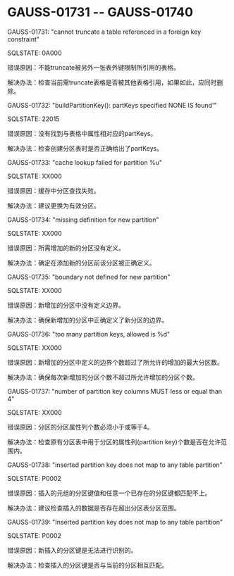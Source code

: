# GAUSS-01731 -- GAUSS-01740<a name="ZH-CN_TOPIC_0000001208300031"></a>

GAUSS-01731: "cannot truncate a table referenced in a foreign key constraint"

SQLSTATE: 0A000

错误原因：不能truncate被另外一张表外键限制所引用的表格。

解决办法：检查当前需truncate表格是否被其他表格引用，如果如此，应同时删除。

GAUSS-01732: "buildPartitionKey\(\): partKeys specified NONE IS found'"

SQLSTATE: 22015

错误原因：没有找到与表格中属性相对应的partKeys。

解决办法：检查创建分区表时是否正确给出了partKeys。

GAUSS-01733: "cache lookup failed for partition %u"

SQLSTATE: XX000

错误原因：缓存中分区查找失败。

解决办法：建议更换为有效分区。

GAUSS-01734: "missing definition for new partition"

SQLSTATE: XX000

错误原因：所需增加的新的分区没有定义。

解决办法：确定在添加新的分区前该分区被正确定义。

GAUSS-01735: "boundary not defined for new partition"

SQLSTATE: XX000

错误原因：新增加的分区中没有定义边界。

解决办法：确保新增加的分区中正确定义了新分区的边界。

GAUSS-01736: "too many partition keys, allowed is %d"

SQLSTATE: XX000

错误原因：新增加的分区中定义的边界个数超过了所允许的增加的最大分区数。

解决办法：确保每次新增加的分区个数不超过所允许增加的分区个数。

GAUSS-01737: "number of partition key columns MUST less or equal than 4"

SQLSTATE: XX000

错误原因：分区的分区属性列个数必须小于或等于4。

解决办法：检查原有分区表中用于分区的属性列\(partition key\)个数是否在允许范围内。

GAUSS-01738: "inserted partition key does not map to any table partition"

SQLSTATE:  P0002

错误原因：插入的元组的分区键值和任意一个已存在的分区键都匹配不上。

解决办法：建议检查插入的数据是否存在超出分区表分区范围。

GAUSS-01739: "Inserted partition key does not map to any table partition"

SQLSTATE:  P0002

错误原因：新插入的分区键是无法进行识别的。

解决办法：检查插入的分区键是否与当前的分区相互匹配。

